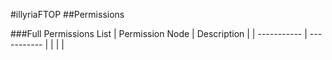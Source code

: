 #illyriaFTOP
##Permissions

###Full Permissions List
| Permission Node | Description |
| ----------- | ----------- |
|  |  |
